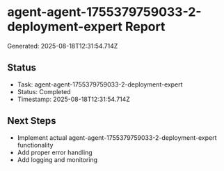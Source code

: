 # agent-agent-1755379759033-2-deployment-expert Report

Generated: 2025-08-18T12:31:54.714Z

## Status
- Task: agent-agent-1755379759033-2-deployment-expert
- Status: Completed
- Timestamp: 2025-08-18T12:31:54.714Z

## Next Steps
- Implement actual agent-agent-1755379759033-2-deployment-expert functionality
- Add proper error handling
- Add logging and monitoring
